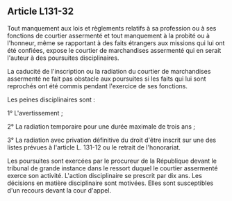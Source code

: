 Article L131-32
----
Tout manquement aux lois et règlements relatifs à sa profession ou à ses
fonctions de courtier assermenté et tout manquement à la probité ou à l'honneur,
même se rapportant à des faits étrangers aux missions qui lui ont été confiées,
expose le courtier de marchandises assermenté qui en serait l'auteur à des
poursuites disciplinaires.

La caducité de l'inscription ou la radiation du courtier de marchandises
assermenté ne fait pas obstacle aux poursuites si les faits qui lui sont
reprochés ont été commis pendant l'exercice de ses fonctions.

Les peines disciplinaires sont :

1° L'avertissement ;

2° La radiation temporaire pour une durée maximale de trois ans ;

3° La radiation avec privation définitive du droit d'être inscrit sur une des
listes prévues à l'article L. 131-12 ou le retrait de l'honorariat.

Les poursuites sont exercées par le procureur de la République devant le
tribunal de grande instance dans le ressort duquel le courtier assermenté exerce
son activité. L'action disciplinaire se prescrit par dix ans. Les décisions en
matière disciplinaire sont motivées. Elles sont susceptibles d'un recours devant
la cour d'appel.
